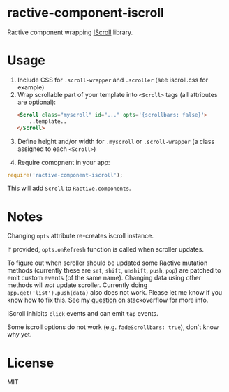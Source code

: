 # ractive-component-iscroll
Ractive component wrapping [IScroll](http://iscrolljs.com/) library.

# Usage

1. Include CSS for `.scroll-wrapper` and `.scroller` (see iscroll.css for example)
2. Wrap scrollable part of your template into `<Scroll>` tags (all attributes are optional):

```html
   <Scroll class="myscroll" id="..." opts='{scrollbars: false}'>
       ..template..
   </Scroll>
```

3. Define height and/or width for `.myscroll` or `.scroll-wrapper` (a class assigned to each `<Scroll>`)

4. Require comopnent in your app:
```js
require('ractive-component-iscroll');
```
This will add `Scroll` to `Ractive.components`.

# Notes

Changing `opts` attribute re-creates iscroll instance.

If provided, `opts.onRefresh` function is called when scroller updates.

To figure out when scroller should be updated some Ractive mutation methods
(currently these are `set`, `shift`, `unshift`, `push`, `pop`)
are patched to emit custom events (of the same name).
Changing data using other methods will *not* update scroller.
Currently doing `app.get('list').push(data)` also does not work.
Please let me know if you know how to fix this.
See my [question](http://stackoverflow.com/questions/28559626/how-do-i-know-when-components-dom-is-updated-and-finished-transitions-in-ractiv)
on stackoverflow for more info.

IScroll inhibits `click` events and can emit `tap` events.

Some iscroll options do not work (e.g. `fadeScrollbars: true`), don't know why yet.

# License
MIT
